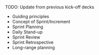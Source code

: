 TODO: Update from previous kick-off decks
- Guiding principles
- Concept of Sprint/Increment
- Sprint Planning
- Daily Stand-up
- Sprint Review
- Sprint Retrospective
- Long-range planning